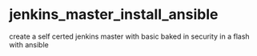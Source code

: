 # jenkins_master_install_ansible
create a self certed jenkins master with basic baked in security in a flash with ansible
